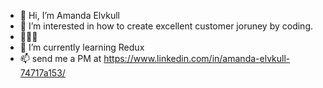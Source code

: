- 👋 Hi, I’m Amanda Elvkull
- 👀 I’m interested in how to create excellent customer joruney by coding. 
- 👩🏽‍💻 
- 🌱 I’m currently learning Redux
- 📫 send me a PM at https://www.linkedin.com/in/amanda-elvkull-74717a153/ 

<!---
AmandaElvkull/AmandaElvkull is a ✨ special ✨ repository because its `README.md` (this file) appears on your GitHub profile.
You can click the Preview link to take a look at your changes.
--->
